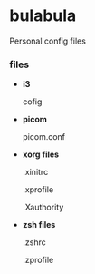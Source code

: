 # bulabula
Personal config files

### files
- **i3**

   cofig

- **picom**

   picom.conf

- **xorg files**

   .xinitrc

   .xprofile

   .Xauthority

- **zsh files**

   .zshrc

   .zprofile
